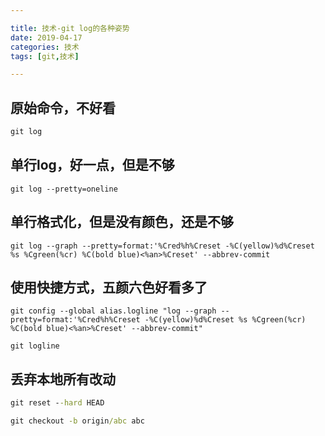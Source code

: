 ```yaml
---

title: 技术-git log的各种姿势
date: 2019-04-17
categories: 技术
tags: [git,技术]

---
```


<!--more-->

## 原始命令，不好看
```cmd
git log
```


## 单行log，好一点，但是不够
```
git log --pretty=oneline

```


## 单行格式化，但是没有颜色，还是不够
```
git log --graph --pretty=format:'%Cred%h%Creset -%C(yellow)%d%Creset %s %Cgreen(%cr) %C(bold blue)<%an>%Creset' --abbrev-commit
```


## 使用快捷方式，五颜六色好看多了
```
git config --global alias.logline "log --graph --pretty=format:'%Cred%h%Creset -%C(yellow)%d%Creset %s %Cgreen(%cr) %C(bold blue)<%an>%Creset' --abbrev-commit"

git logline
```


## 丢弃本地所有改动

```cmd
git reset --hard HEAD

git checkout -b origin/abc abc
```
<!--stackedit_data:
eyJoaXN0b3J5IjpbNTU4MjI3NzE1XX0=
-->